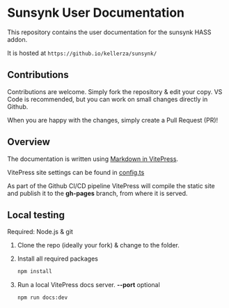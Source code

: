 # Sunsynk User Documentation

This repository contains the user documentation for the sunsynk HASS addon.

It is hosted at `https://github.io/kellerza/sunsynk/`

## Contributions

Contributions are welcome. Simply fork the repository & edit your copy. VS Code is recommended, but you can work on small changes directly in Github.

When you are happy with the changes, simply create a Pull Request (PR)!

## Overview

The documentation is written using [Markdown in VitePress](https://vitepress.vuejs.org/guide/markdown).

VitePress site settings can be found in [config.ts](./docs/.vitepress/config.ts)

As part of the Github CI/CD pipeline VitePress will compile the static site and publish it to the **gh-pages** branch, from where it is served.

## Local testing

Required: Node.js & git

1. Clone the repo (ideally your fork) & change to the folder.
2. Install all required packages

    ```bash
    npm install
    ```

3. Run a local VitePress docs server. **--port** optional

    ```bash
    npm run docs:dev
    ```
